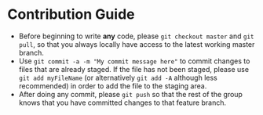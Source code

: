 # Contribution Guide
- Before beginning to write **any** code, please ``git checkout master`` and ``git pull``, so that you always locally have access to the latest working master branch.
- Use ``git commit -a -m "My commit message here"`` to commit changes to files that are already staged. If the file has not been staged, please use ``git add myFileName`` (or alternatively ``git add -A`` although less recommended) in order to add the file to the staging area.
- After doing any commit, please ``git push`` so that the rest of the group knows that you have committed changes to that feature branch.